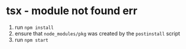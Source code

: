 # tsx - module not found err

1. run `npm install`
2. ensure that `node_modules/pkg` was created by the `postinstall` script
3. run `npm start`
